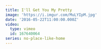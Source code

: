 ```yaml
---
title: I'll Get You My Pretty
image: 'https://i.imgur.com/MuLYIpM.jpg'
date: '2016-05-22T11:00:00.000Z'
video:
  type: vimeo
  id: 167640064
series: no-place-like-home
---
```


